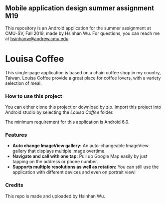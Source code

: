 ## Mobile application design summer assignment M19

This repository is an Android application for the summer assignment at CMU-SV, Fall 2019, made by Hsinhan Wu. For questions, you can reach me at hsinhanw@andrew.cmu.edu.

# Louisa Coffee 

This single-page application is based on a chain coffee shop in my country, Taiwan. Louisa Coffee provide a great place for coffee lovers, with a variety selection of meal.

### How to use this project

You can either clone this project or download by zip. Import this project into Android studio by selecting the *Louisa Coffee* folder.

The minimum requirement for this application is Android 6.0.

### Features

- **Auto change ImageView gallery:**
An auto-changeable ImageView gallery that displays multiple image overtime.
-  **Navigate and call with one tap:**
Pull up Google Map easily by just tapping on the address or phone number.
- **Supports multiple resolutions as well as rotation:**
You can still use the application with different devices and even on portrait view!

### Credits

This repo is made and uploaded by Hsinhan Wu.